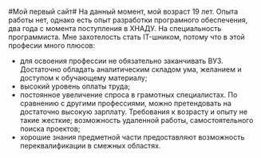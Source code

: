 #Мой первый сайт#
На данный момент, мой возраст 19 лет. Опыта работы нет, однако есть опыт разработки програмного обеспечения, два года с момента поступления в ХНАДУ. На специальность программиста.
Мне захотелость стать IT-шником, потому что в этой професии много плюсов:

* для освоения профессии не обязательно заканчивать ВУЗ. Достаточно обладать аналитическим складом ума, желанием и доступом к обучающему материалу;
* высокий уровень оплаты труда;
* постоянное увеличение спроса в грамотных специалистах. По сравнению с другими профессиями, можно претендовать на достаточно высокую зарплату. Требования к возрасту и опыту не такие жесткие;
возможность удаленной работы, самостоятельного поиска проектов;
* хорошие знания предметной части предоставляют возможность переквалификации в смежных областях.
